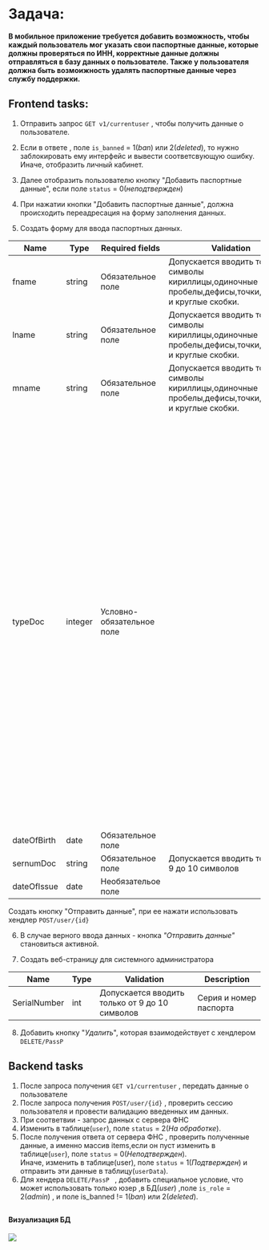 # Задача:
**В мобильное приложение требуется добавить 
возможность, чтобы каждый пользователь мог указать 
свои паспортные данные, которые должны проверяться по ИНН, корректные данные должны отправляться в базу данных о пользователе. Также у пользователя должна быть возмоижность удалять паспортные данные через службу поддержки.**
##
## Frontend tasks:
1. Отправить запрос `GET v1/currentuser` , чтобы получить данные о пользователе.
2. Если в ответе ,  поле `is_banned` = 1(_ban_) или 2(_deleted_), то нужно заблокировать ему интерфейс 
    и вывести соответсвующую ошибку.<br>
    Иначе, отобразить личный кабинет.
3. Далее отобразить пользователю кнопку "Добавить паспортные данные", если поле `status` = 0(_неподтвержден_)
4. При нажатии кнопки "Добавить паспортные данные", должна происходить переадресация на форму заполнения данных.
   
5. Создать форму для ввода паспортных данных.

| Name|Type| Required fields           | Validation                                                                                            |Description    | 
|-----|----|---------------------------|-------------------------------------------------------------------------------------------------------|-------------------------------------|
|fname|string| Обязательное поле         | Допускается вводить только символы кириллицы,одиночные пробелы,дефисы,точки,запятые и круглые скобки. |Имя                                                                                                                                                                                                                                                                                                                                                                                                                                                                                                            | 
|lname|string| Обязательное поле         | Допускается вводить только символы кириллицы,одиночные пробелы,дефисы,точки,запятые и круглые скобки. |Фамилия                                                                                                                                                                                                                                                                                                                                                                                                                                                                                                        | 
|mname|string| Обязательное поле         | Допускается вводить только символы кириллицы,одиночные пробелы,дефисы,точки,запятые и круглые скобки. |Отчество                                                                                                                                                                                                                                                                                                                                                                                                                                                                                                       | 
|typeDoc|integer| Условно-обязательное поле |                                                                                                       |Вид документа, удостоверяющего личность:<br>  01 - Паспорт гражданина СССР<br>03 - Свидетельство о рождении<br>10 - Паспорт иностранного гражданина<br>12 - Вид на жительство в Российской Федерации<br>15 - Разрешение на временное проживание в Российской Федерации<br>19 - Свидетельство о предоставлении временного убежища на территории Российской Федерации<br>21 - Паспорт гражданина Российской Федерации<br>23 - Свидетельство о рождении, выданное уполномоченным органом иностранного государства 
|dateOfBirth|date| Обязательное поле         |                                                                                                       |Дата рождения                                                                                                                                                                                                                                                                                                                                                                                                                                                                                                  
|sernumDoc|string| Обязательное поле         | Допускается вводить только от 9 до 10 символов                                                        |Серия и номер документа                                                                                                                                                                                                                                                                                                                                                                                                                                                                                        | 
|dateOfIssue|date| Необязательое поле        |                                                                                                       |Дата выдачи документа                                                                                                                                                                                                                                                                                                                                                                                                                                                                                          

Создать кнопку "Отправить данные", при ее нажати использовать хендлер `POST/user/{id}`

6. В случае верного ввода данных - кнопка _"Отправить данные"_ становиться активной.

7. Создать веб-страницу для системного администратора

|Name|Type|Validation|Description|
|----|----|----|----|
|SerialNumber|int|Допускается вводить только от 9 до 10 символов|Серия и номер паспорта|

8. Добавить кнопку "_Удалить_", которая взаимодействует с хендлером `DELETE/PassP `

## Backend tasks
1. После запроса получения `GET v1/currentuser` , передать данные о пользователе
2. После запроса получения `POST/user/{id}` , проверить сессию пользователя и провести валидацию введенных им данных.
3. При соответвии - запрос данных с сервера ФНС
4. Изменить в таблице(`user`),  поле `status` = 2(_На обработке_).
5. После получения ответа от сервера ФНС , проверить полученные данные, а именно массив items,если он пуст изменить в таблице(`user`),  поле `status` = 0(_Неподтвержден_).<br>
    Иначе, изменить в таблице(user),  поле `status` = 1(_Подтвержден_) и отправить эти данные в таблицу(`userData`).
6. Для хендера `DELETE/PassP ` , добавить специальное условие, что может использовать только юзер ,в БД(_user_) ,поле `is_role` = 2(_admin_) , и поле is_banned != 1(_ban_) или 2(_deleted_).
##
#### Визуализация БД



![](https://sun9-54.userapi.com/impg/co1IjWvgWVlaX8j3oXP7zlX9rfhvS9SCgoY_uw/RiN_Hn9he2g.jpg?size=471x242&quality=96&sign=d145095b35aaa5a1e1321beb330097f3&type=album)


##
